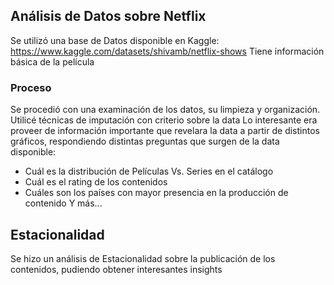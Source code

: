 ## Análisis de Datos sobre Netflix
Se utilizó una base de Datos disponible en Kaggle: https://www.kaggle.com/datasets/shivamb/netflix-shows
Tiene información básica de la película

### Proceso
Se procedió con una examinación de los datos, su limpieza y organización. Utilicé técnicas de imputación con criterio sobre la data
Lo interesante era proveer de información importante que revelara la data a partir de distintos gráficos, respondiendo distintas
preguntas que surgen de la data disponible:
* Cuál es la distribución de Películas Vs. Series en el catálogo
* Cuál es el rating de los contenidos
* Cuáles son los países con mayor presencia en la producción de contenido
Y más...

## Estacionalidad
Se hizo un análisis de Estacionalidad sobre la publicación de los contenidos, pudiendo obtener interesantes insights
